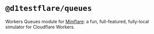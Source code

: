 # `@d1testflare/queues`

Workers Queues module for [Miniflare](https://github.com/cloudflare/miniflare):
a fun, full-featured, fully-local simulator for Cloudflare Workers.
